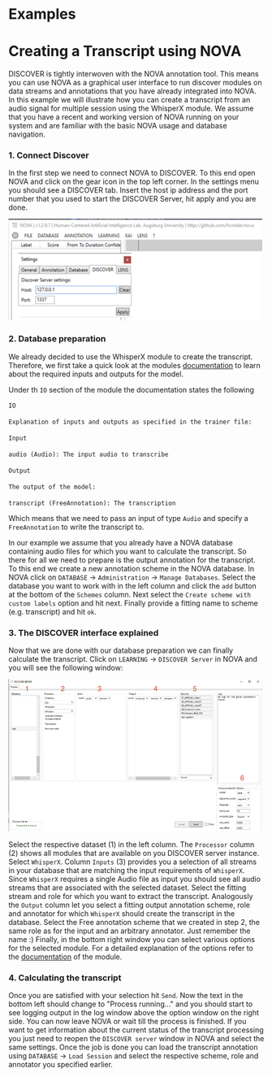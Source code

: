 # Examples

# Creating a Transcript using NOVA 
DISCOVER is tightly interwoven with the NOVA annotation tool. 
This means you can use NOVA as a graphical user interface to run discover modules on data streams and annotations that you have already integrated into NOVA.
In this example we will illustrate how you can create a transcript from an audio signal for multiple session using the WhisperX module. 
We assume that you have a recent and working version of NOVA running on your system and are familiar with the basic NOVA usage and database navigation.

### 1. Connect Discover
In the first step we need to connect NOVA to DISCOVER. 
To this end open NOVA and click on the gear icon in the top left corner. 
In the settings menu you should see a DISCOVER tab.
Insert the host ip address and the port number that you used to start the DISCOVER Server, hit apply and you are done.

<a href="https://github.com/hcmlab/discover/blob/documentation/docs/docsource/imgs/nova_discover.png?raw=true"><img src="https://github.com/hcmlab/discover/blob/documentation/docs/docsource/imgs/nova_discover.png?raw=true" alt="Alt Text" width="500" height="200"></a>

### 2. Database preparation  
We already decided to use the WhisperX module to create the transcript. 
Therefore, we first take a quick look at the modules [documentation](https://hcmlab.github.io/discover/modules/whisperx.html#) to learn about the required inputs and outputs for the model.

Under th `IO` section of the module the documentation states the following

```
IO

Explanation of inputs and outputs as specified in the trainer file:

Input

audio (Audio): The input audio to transcribe

Output

The output of the model:

transcript (FreeAnnotation): The transcription
```

Which means that we need to pass an input of type `Audio` and specify a `FreeAnnotation` to write the transcript to. 

In our example we assume that you already have a NOVA database containing audio files for which you want to calculate the transcript. 
So there for all we need to prepare is the output annotation for the transcript. 
To this end we create a new annotation scheme in the NOVA database. 
In NOVA click on `DATABASE` -> `Administration` -> `Manage Databases`. 
Select the database you want to work with in the left column and click the `add` button at the bottom of the `Schemes` column.
Next select the `Create scheme with custom labels` option and hit next. 
Finally provide a fitting name to scheme (e.g. transcript) and hit `ok`. 


### 3. The DISCOVER interface explained
Now that we are done with our database preparation we can finally calculate the transcript.
Click on `LEARNING` -> `DISCOVER Server` in NOVA and you will see the following window: 

<a href="https://github.com/hcmlab/discover/blob/documentation/docs/docsource/imgs/discover_module.png?raw=true"><img src="https://github.com/hcmlab/discover/blob/documentation/docs/docsource/imgs/discover_module.png?raw=true" alt="Alt Text" width="500" height="300"></a>


Select the respective dataset (1) in the left column. 
The `Processor` column (2) shows all modules that are available on you DISCOVER server instance.
Select `WhisperX`. 
Column `Inputs` (3) provides you a selection of all streams in your database that are matching the input requirements of `WhisperX`.
Since `WhisperX` requires a single Audio file as input you should see all audio streams that are associated with the selected dataset.
Select the fitting stream and role for which you want to extract the transcript.
Analogously the `Output` column let you select a fitting output annotation scheme, role and annotator for which `WhisperX` should create the transcript in the database. 
Select the Free annotation scheme that we created in step 2, the same role as for the input and an arbitrary annotator. 
Just remember the name :) 
Finally, in the bottom right window you can select various options for the selected module. 
For a detailed explanation of the options refer to the [documentation](https://hcmlab.github.io/discover/modules/whisperx.html#) of the module.

### 4. Calculating the transcript
Once you are satisfied with your selection hit `Send`. 
Now the text in the bottom left should change to "Process running..." and you should start to see logging output in the log window above the option window on the right side.
You can now leave NOVA or wait till the process is finished. 
If you want to get information about the current status of the transcript processing you just need to reopen the `DISCOVER server` window in  NOVA and select the same settings.
Once the job is done you can load the transcript annotation using `DATABASE` -> `Load Session` and select the respective scheme, role and annotator you specified earlier. 
